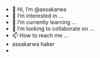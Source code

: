 - 👋 Hi, I’m @assakarwa
- 👀 I’m interested in ...
- 🌱 I’m currently learning ...
- 💞️ I’m looking to collaborate on ...
- 📫 How to reach me ...
- assakarwa haker
- 

<!---
assakarwa/assakarwa is a ✨ special ✨ repository because its `README.md` (this file) appears on your GitHub profile.
You can click the Preview link to take a look at your changes.
--->
